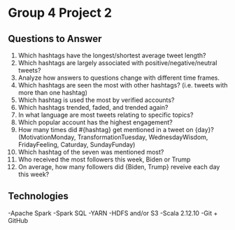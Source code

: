 # Group 4 Project 2

## Questions to Answer
1. Which hashtags have the longest/shortest average tweet length? 
2. Which hashtags are largely associated with positive/negative/neutral tweets? 
3. Analyze how answers to questions change with different time frames.
4. Which hashtags are seen the most with other hashtags? (i.e. tweets with more than one hashtag)
5. Which hashtag is used the most by verified accounts?
6. Which hashtags trended, faded, and trended again?
7. In what language are most tweets relating to specific topics?
8. Which popular account has the highest engagement? 
9. How many times did #{hashtag} get mentioned in a tweet on {day}? (MotivationMonday, TransformationTuesday, WednesdayWisdom, FridayFeeling, Caturday, SundayFunday)
10. Which hashtag of the seven was mentioned most?
11. Who received the most followers this week, Biden or Trump
12. On average, how many followers did {Biden, Trump} reveive each day this week?


## Technologies
-Apache Spark
-Spark SQL
-YARN
-HDFS and/or S3
-Scala 2.12.10
-Git + GitHub